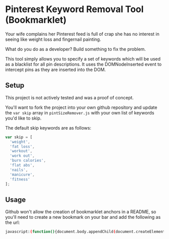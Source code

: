 # Pinterest Keyword Removal Tool (Bookmarklet) #

Your wife complains her Pinterest feed is full of crap she has no interest in seeing like weight loss and fingernail painting. 

What do you do as a developer? Build something to fix the problem.

This tool simply allows you to specify a set of keywords which will be used as a blacklist for all pin descriptions. It uses
the DOMNodeInserted event to intercept pins as they are inserted into the DOM. 

## Setup ##

This project is not actively tested and was a proof of concept.

You'll want to fork the project into your own github repository and update the `var skip` array in `pintSizeRemover.js` with your own list of keywords you'd like to skip.

The default skip keywords are as follows:

```js
var skip = [
  'weight', 
  'fat loss', 
  'workout', 
  'work out', 
  'burn calories', 
  'flat abs', 
  'nails', 
  'manicure', 
  'fitness'
];
```

## Usage ##

Github won't allow the creation of bookmarklet anchors in a README, so you'll need to
create a new bookmark on your bar and add the following as the url:

```bash
javascript:(function(){document.body.appendChild(document.createElement('script')).src='https://raw.github.com/cballou/Pinterest-Keyword-Removal-Tool/master/pintSizeRemover.js';})();
```

